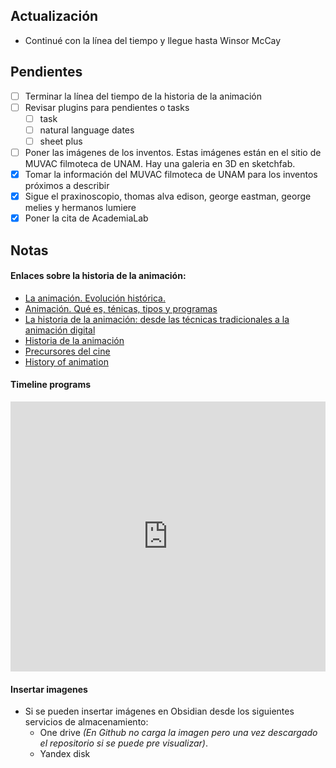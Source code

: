 ## Actualización

- Continué con la línea del tiempo y llegue hasta Winsor McCay

## Pendientes

- [ ] Terminar la línea del tiempo de la historia de la animación
- [ ] Revisar plugins para pendientes o tasks
	- [ ] task
	- [ ] natural language dates
	- [ ] sheet plus
- [ ] Poner las imágenes de los inventos. Estas imágenes están en el sitio de MUVAC filmoteca de UNAM. Hay una galeria en 3D en sketchfab.
- [x] Tomar la información del MUVAC filmoteca de UNAM para los inventos próximos a describir
- [x] Sigue el praxinoscopio, thomas alva edison, george eastman, george melies y hermanos lumiere
- [x] Poner la cita de AcademiaLab

## Notas
#### Enlaces sobre la historia de la animación:
- [La animación. Evolución histórica.](https://openaccess.uoc.edu/bitstream/10609/52985/2/Animaci%C3%B3n%202D%20y%203D_M%C3%B3dulo1_La%20animaci%C3%B3n.%20Evoluci%C3%B3n%20hist%C3%B3rica.pdf)
- [Animación. Qué es, ténicas, tipos y programas](https://www.notodoanimacion.es/que-es-la-animacion-tipos-y-tecnicas/)
- [La historia de la animación: desde las técnicas tradicionales a la animación digital](https://www.esdesignbarcelona.com/actualidad/animacion/historia-animacion)
- [Historia de la animación](https://www.mstschool.mx/post/historia-de-la-animacion)
- [Precursores del cine](https://museovirtual.filmoteca.unam.mx/temas)
- [History of animation](https://history-of-animation.webflow.io/)

#### Timeline programs


<iframe width="100%" height="432" src="https://miro.com/app/live-embed/uXjVKo6LrMM=/?moveToViewport=-8820,220,4573,2396&embedId=382662857126" frameborder="0" scrolling="no" allow="fullscreen; clipboard-read; clipboard-write" allowfullscreen></iframe>

#### Insertar imagenes
- Si se pueden insertar imágenes en Obsidian desde los siguientes servicios de almacenamiento:
	- One drive _(En Github no carga la imagen pero una vez descargado el repositorio si se puede pre visualizar)_.
	- Yandex disk